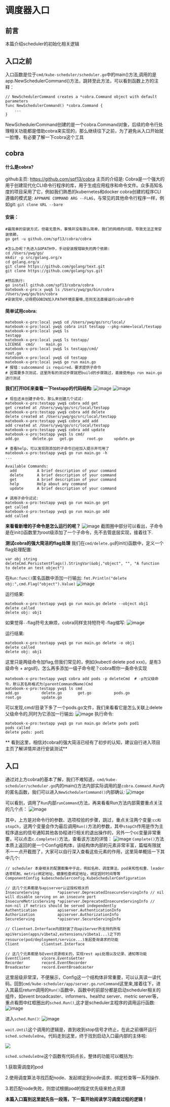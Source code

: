 # 调度器入口

## 前言
本篇介绍scheduler的初始化相关逻辑

## 入口之前
入口函数是位于`cmd/kube-scheduler/scheduler.go`中的main()方法,调用的是app.NewSchedulerCommand()方法，跳转至此方法，可以看到函数上方的注释：

```
// NewSchedulerCommand creates a *cobra.Command object with default parameters
func NewSchedulerCommand() *cobra.Command {
    ...
}
```
NewSchedulerCommand创建的是一个cobra.Command对象，后续的命令行处理相关功能都是借助cobra来实现的，那么继续往下之前，为了避免从入口开始就一脸懵，有必要了解一下cobra这个工具

## cobra
#### 什么是cobra?
github主页: https://github.com/spf13/cobra
主页的介绍是: Cobra是一个强大的用于创建现代化CLI命令行程序的库，用于生成应用程序和命令文件。众多高知名度的项目采用了它，例如我们熟悉的kubernetes和docker
cobra创建的程序CLI遵循的模式是: `APPNAME COMMAND ARG --FLAG`，与常见的其他命令行程序一样，例如git: `git clone URL --bare`

#### 安装：

```
#最简单的安装方式，但毫无意外，事情并没有那么简单，我们的网络的问题，导致无法正常安装依赖，
go get -u github.com/spf13/cobra/cobra

#怎么办呢？先进入GOPATH中，手动安装报错缺失的两个依赖:
cd /Users/ywq/go/
mkdir -p src/golang.org/x
cd golang.org/x
git clone https://github.com/golang/text.git
git clone https://github.com/golang/sys.git

#然后执行:
go install github.com/spf13/cobra/cobra
matebook-x-pro:x ywq$ ls /Users/ywq/go/bin/cobra
/Users/ywq/go/bin/cobra
#安装完毕,记得把GOBIN加入PATH环境变量哦,否则无法直接运行cobra命令
```

#### 简单试用cobra:
```
matebook-x-pro:local ywq$ cd /Users/ywq/go/src/local/
matebook-x-pro:local ywq$ cobra init testapp --pkg-name=local/testapp
matebook-x-pro:local ywq$ ls
testapp
matebook-x-pro:local ywq$ ls testapp/
LICENSE  cmd/     main.go
matebook-x-pro:local ywq$ ls testapp/cmd/
root.go
matebook-x-pro:local ywq$ cd testapp
matebook-x-pro:local ywq$ go run main.go 
# 报错：subcommand is required，要求提供子命令
# 因需要多次测试，这里所有的测试步骤就把build的步骤跳过，直接使用go run main.go进行测试
```
**我们打开IDE来查看一下testapp的代码结构:**
![image](http://pwh8f9az4.bkt.clouddn.com/cobra1.jpg)
![image](http://pwh8f9az4.bkt.clouddn.com/cobra2.jpg)

```
# 现在还未创建子命令，那么来创建几个试试:
matebook-x-pro:testapp ywq$ cobra add get
get created at /Users/ywq/go/src/local/testapp
matebook-x-pro:testapp ywq$ cobra add delete
delete created at /Users/ywq/go/src/local/testapp
matebook-x-pro:testapp ywq$ cobra add add
add created at /Users/ywq/go/src/local/testapp
matebook-x-pro:testapp ywq$ cobra add update
matebook-x-pro:testapp ywq$ ls cmd/
add.go		delete.go	get.go		root.go		update.go

# 查看help，可以发现刚添加的子命令已经加入提示并可用了
matebook-x-pro:testapp ywq$ go run main.go -h
...

Available Commands:
  add         A brief description of your command
  delete      A brief description of your command
  get         A brief description of your command
  help        Help about any command
  update      A brief description of your command

# 调用子命令试试:
matebook-x-pro:testapp ywq$ go run main.go get
get called
matebook-x-pro:testapp ywq$ go run main.go add
add called
```

**来看看新增的子命令是怎么运行的呢？**
![image](http://pwh8f9az4.bkt.clouddn.com/cobra3.jpg)
截图圈中部分可以看出，子命令是在init()函数里为root级添加了一个子命令，先不去管底层实现，接着往下.

**测试cobra的强大简洁的flag处理**
我们在`cmd/delete.go`的init()函数中，定义一个flag处理配置:
```
var obj string
deleteCmd.PersistentFlags().StringVar(&obj,"object", "", "A function to delete an test object")
```
在`Run:func()`匿名函数中添加一行输出:
`fmt.Println("delete obj:",cmd.Flag("object").Value)`
![image](http://pwh8f9az4.bkt.clouddn.com/cobra4.jpg)

运行结果:

```
matebook-x-pro:testapp ywq$ go run main.go delete --object obj1
delete called
delete obj: obj1

```
如果觉得`--`flag符号太麻烦，cobra同样支持短符号`-`flag缩写:
![image](http://pwh8f9az4.bkt.clouddn.com/cobra5.jpg)

运行结果:

```
matebook-x-pro:testapp ywq$ go run main.go delete -o obj1
delete called
delete obj: obj1

```

这里只是两级命令加flag,但我们常见的，例如(kubectl delete pod xxx)，是有3级命令 + args的，怎么再多添加一级子命令呢？cobra帮你一条命令实现

```
matebook-x-pro:testapp ywq$ cobra add pods -p deleteCmd  # -p为父级命令，默认其名称格式为(parentCommandName)Cmd
matebook-x-pro:testapp ywq$ ls cmd
add.go          delete.go       get.go          pods.go         root.go         update.go

```
可以发现,cmd/目录下多了一个pods.go文件，我们来看看它是怎么关联上delete父级命令的,同时为它添加一行输出:
![image](http://pwh8f9az4.bkt.clouddn.com/cobra6.jpg)
执行命令:

```
matebook-x-pro:testapp ywq$ go run main.go delete pods pod1
pods called
delete pods: pod1

```

** 看到这里，相信对cobra的强大简洁已经有了初步的认知，建议自行进入项目主页了解详情并进行安装测试**

## 入口
通过对上方cobra的基本了解，我们不难知道，`cmd/kube-scheduler/scheduler.go`内的main()方法内部实际调用的是`cobra.Command.Run`内的匿名函数，我们可以进入`NewSchedulerCommand()`内部确认:
![image](http://pwh8f9az4.bkt.clouddn.com/main1.jpg)

可以看到，调用了`Run`内部`runCommand`方法，再来看看Run方法内部需要重点关注的几个点：
![image](http://pwh8f9az4.bkt.clouddn.com/runCommand.jpg)

其中，上方是对命令行的参数、选项校验的步骤，跳过，重点关注两个变量:`cc和stopCh`，这两个变量会作为最后调用`Run()`方法的参数，其中`stopCh`作用是作为主程序退出的信号通知其他各协程进行相关的退出操作的，另外一个cc变量非常重要，可以点击`c.Complete()`方法，查看该方法的详情：
![image](http://pwh8f9az4.bkt.clouddn.com/runCommand.jpg)
`Complete()`方法本质上返回的是一个Config结构体，该结构体内部的元素非常丰富，篇幅有限就不一一点开截图了，大家可以自行深入查看这些元素的作用，这里简单概括一下其中几个:

```
// scheduler 本身相关的配置都集中于此，例如名称、调度算法、pod亲和性权重、leader选举机制、metric绑定地址，健康检查绑定地址，绑定超时时间等等
ComponentConfig kubeschedulerconfig.KubeSchedulerConfiguration

// 这几个元素都是与apiserver认证授权相关的
InsecureServing        *apiserver.DeprecatedInsecureServingInfo // nil will disable serving on an insecure port
InsecureMetricsServing *apiserver.DeprecatedInsecureServingInfo // non-nil if metrics should be served independently
Authentication         apiserver.AuthenticationInfo
Authorization          apiserver.AuthorizationInfo
SecureServing          *apiserver.SecureServingInfo

// Clientset.Interface内部封装了向apiServer所支持的所有apiVersion(apps/v1beta2,extensions/v1beta1...)之下的resource(pod/deployment/service...)发起查询请求的功能
Client          clientset.Interface

// 这几个元素都是与Event资源相关的，实现rest api处理以及记录、通知等功能
EventClient     v1core.EventsGetter
Recorder        record.EventRecorder
Broadcaster     record.EventBroadcaster
```
这里层级非常深，不便展示，Config这一个结构体非常重要，可以认真读一读代码。回到`cmd/kube-scheduler/app/server.go`.`runCommand`这里来,接着往下，进入其最后return调用的`Run()`函数中，函数中的前部分都是启动scheduler相关的组件，如event broadcaster、informers、healthz server、metric server等，重点看图中红框圈出的`sched.Run()`,这才是scheduler主程序的调用运行函数:
![image](http://pwh8f9az4.bkt.clouddn.com/Run.jpg)

进入`sched.Run()`:
![image](http://pwh8f9az4.bkt.clouddn.com/scheRun.jpg)

`wait.Until`这个调用的逻辑是，直到收到stop信号才终止，在此之前循环运行`sched.scheduleOne`。代码走到这里，终于找到启动入口最内部的主体啦:

![](http://pwh8f9az4.bkt.clouddn.com/image-20190827163439895.png)

`sched.scheduleOne`这个函数有代码点长，整体的功能可以概括为:

1.获取需调度的pod

2.使用调度算法寻找匹配node、发起绑定到node请求、绑定检查等一系列操作.

3.若匹配node失败，则尝试根据pod的指定优先级来抢占资源

**本篇入口篇到这里就先告一段落，下一篇开始阅读学习调度过程的逻辑！**
